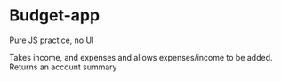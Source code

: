 # Budget-app

Pure JS practice, no UI

Takes income, and expenses and allows expenses/income to be added. Returns an account summary
